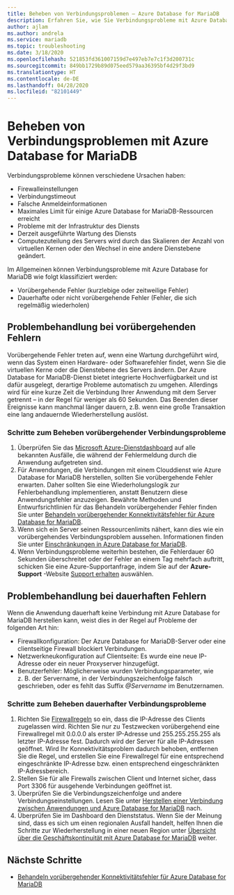 ```yaml
---
title: Beheben von Verbindungsproblemen – Azure Database for MariaDB
description: Erfahren Sie, wie Sie Verbindungsprobleme mit Azure Database for MariaDB beheben können, einschließlich vorübergehender Fehler, die Wiederholungsversuche erfordern, Firewallprobleme und Ausfälle.
author: ajlam
ms.author: andrela
ms.service: mariadb
ms.topic: troubleshooting
ms.date: 3/18/2020
ms.openlocfilehash: 521853fd361007159d7e497eb7e7c1f3d200731c
ms.sourcegitcommit: 849bb1729b89d075eed579aa36395bf4d29f3bd9
ms.translationtype: HT
ms.contentlocale: de-DE
ms.lasthandoff: 04/28/2020
ms.locfileid: "82101449"
---
```

# <a name="troubleshoot-connection-issues-to-azure-database-for-mariadb"></a>Beheben von Verbindungsproblemen mit Azure Database for MariaDB

Verbindungsprobleme können verschiedene Ursachen haben:

* Firewalleinstellungen
* Verbindungstimeout
* Falsche Anmeldeinformationen
* Maximales Limit für einige Azure Database for MariaDB-Ressourcen erreicht
* Probleme mit der Infrastruktur des Diensts
* Derzeit ausgeführte Wartung des Diensts
* Computezuteilung des Servers wird durch das Skalieren der Anzahl von virtuellen Kernen oder den Wechsel in eine andere Dienstebene geändert.

Im Allgemeinen können Verbindungsprobleme mit Azure Database for MariaDB wie folgt klassifiziert werden:

* Vorübergehende Fehler (kurzlebige oder zeitweilige Fehler)
* Dauerhafte oder nicht vorübergehende Fehler (Fehler, die sich regelmäßig wiederholen)

## <a name="troubleshoot-transient-errors"></a>Problembehandlung bei vorübergehenden Fehlern

Vorübergehende Fehler treten auf, wenn eine Wartung durchgeführt wird, wenn das System einen Hardware- oder Softwarefehler findet, wenn Sie die virtuellen Kerne oder die Dienstebene des Servers ändern. Der Azure Database for MariaDB-Dienst bietet integrierte Hochverfügbarkeit und ist dafür ausgelegt, derartige Probleme automatisch zu umgehen. Allerdings wird für eine kurze Zeit die Verbindung Ihrer Anwendung mit dem Server getrennt – in der Regel für weniger als 60 Sekunden. Das Beenden dieser Ereignisse kann manchmal länger dauern, z.B. wenn eine große Transaktion eine lang andauernde Wiederherstellung auslöst.

### <a name="steps-to-resolve-transient-connectivity-issues"></a>Schritte zum Beheben vorübergehender Verbindungsprobleme

1. Überprüfen Sie das [Microsoft Azure-Dienstdashboard](https://azure.microsoft.com/status) auf alle bekannten Ausfälle, die während der Fehlermeldung durch die Anwendung aufgetreten sind.
2. Für Anwendungen, die Verbindungen mit einem Clouddienst wie Azure Database for MariaDB herstellen, sollten Sie vorübergehende Fehler erwarten. Daher sollten Sie eine Wiederholungslogik zur Fehlerbehandlung implementieren, anstatt Benutzern diese Anwendungsfehler anzuzeigen. Bewährte Methoden und Entwurfsrichtlinien für das Behandeln vorübergehender Fehler finden Sie unter [Behandeln vorübergehender Konnektivitätsfehler für Azure Database for MariaDB](concepts-connectivity.md).
3. Wenn sich ein Server seinen Ressourcenlimits nähert, kann dies wie ein vorübergehendes Verbindungsproblem aussehen. Informationen finden Sie unter [Einschränkungen in Azure Database for MariaDB](concepts-limits.md).
4. Wenn Verbindungsprobleme weiterhin bestehen, die Fehlerdauer 60 Sekunden überschreitet oder der Fehler an einem Tag mehrfach auftritt, schicken Sie eine Azure-Supportanfrage, indem Sie auf der **Azure-Support** -Website [Support erhalten](https://azure.microsoft.com/support/options) auswählen.

## <a name="troubleshoot-persistent-errors"></a>Problembehandlung bei dauerhaften Fehlern

Wenn die Anwendung dauerhaft keine Verbindung mit Azure Database for MariaDB herstellen kann, weist dies in der Regel auf Probleme der folgenden Art hin:

* Firewallkonfiguration: Der Azure Database for MariaDB-Server oder eine clientseitige Firewall blockiert Verbindungen.
* Netzwerkneukonfiguration auf Clientseite: Es wurde eine neue IP-Adresse oder ein neuer Proxyserver hinzugefügt.
* Benutzerfehler: Möglicherweise wurden Verbindungsparameter, wie z. B. der Servername, in der Verbindungszeichenfolge falsch geschrieben, oder es fehlt das Suffix *\@Servername* im Benutzernamen.

### <a name="steps-to-resolve-persistent-connectivity-issues"></a>Schritte zum Beheben dauerhafter Verbindungsprobleme

1. Richten Sie [Firewallregeln](howto-manage-firewall-portal.md) so ein, dass die IP-Adresse des Clients zugelassen wird. Richten Sie nur zu Testzwecken vorübergehend eine Firewallregel mit 0.0.0.0 als erster IP-Adresse und 255.255.255.255 als letzter IP-Adresse fest. Dadurch wird der Server für alle IP-Adressen geöffnet. Wird Ihr Konnektivitätsproblem dadurch behoben, entfernen Sie die Regel, und erstellen Sie eine Firewallregel für eine entsprechend eingeschränkte IP-Adresse bzw. einen entsprechend eingeschränkten IP-Adressbereich.
2. Stellen Sie für alle Firewalls zwischen Client und Internet sicher, dass Port 3306 für ausgehende Verbindungen geöffnet ist.
3. Überprüfen Sie die Verbindungszeichenfolge und andere Verbindungseinstellungen. Lesen Sie unter [Herstellen einer Verbindung zwischen Anwendungen und Azure Database for MariaDB](howto-connection-string.md) nach.
4. Überprüfen Sie im Dashboard den Dienststatus. Wenn Sie der Meinung sind, dass es sich um einen regionalen Ausfall handelt, helfen Ihnen die Schritte zur Wiederherstellung in einer neuen Region unter [Übersicht über die Geschäftskontinuität mit Azure Database for MariaDB](concepts-business-continuity.md) weiter.

## <a name="next-steps"></a>Nächste Schritte

* [Behandeln vorübergehender Konnektivitätsfehler für Azure Database for MariaDB](concepts-connectivity.md)
